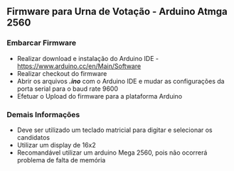 ## Firmware para Urna de Votação - Arduino Atmga 2560

### Embarcar Firmware
- Realizar download e instalação do Arduino IDE - https://www.arduino.cc/en/Main/Software
- Realizar checkout do firmware
- Abrir os arquivos ***.ino*** com o Arduino IDE e mudar as configurações da porta serial para o baud rate 9600
- Efetuar o Upload do firmware para a plataforma Arduino

### Demais Informações
- Deve ser utilizado um teclado matricial para digitar e selecionar os candidatos
- Utilizar um display de 16x2
- Recomandável utilizar um arduino Mega 2560, pois não ocorrerá problema de falta de memória
